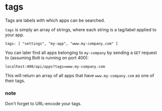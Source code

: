 # tags

Tags are labels with which apps can be searched.

`tags` is simply an array of strings, where each string is a tag/label applied to your app.

`tags: [ "settings", "my-app", "www.my-company.com" ]`

You can later find all apps belonging to `my-company` by sending a `GET` request to \(assuming Bolt is running on port 400\):

`localhost:400/api/apps?tags=www.my-company.com`

This will return an array of all apps that have `www.my-company.com` as one of their tags.

### note

Don't forget to URL-encode your tags.

